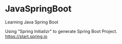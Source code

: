 # JavaSpringBoot
Learning Java Spring Boot

Using "Spring Initializr" to generate Spring Boot Project.
https://start.spring.io

